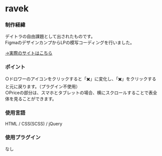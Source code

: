 # ravek

### 制作経緯

デイトラの自由課題として出されたものです。<br>
FigmaのデザインカンプからLPの模写コーディングを行いました。

[→実際のサイトはこちら](https://ravek.dattsan.com/)

### ポイント

○ドロワーのアイコンをクリックすると「✖️」に変化し、「✖️」をクリックすると元に戻ります。（プラグイン不使用）<br>
○Priceの部分は、スマホとタブレットの場合、横にスクロールすることで表全体を見ることができます。

### 使用言語

HTML / CSS(SCSS) / jQuery

### 使用プラグイン

なし
